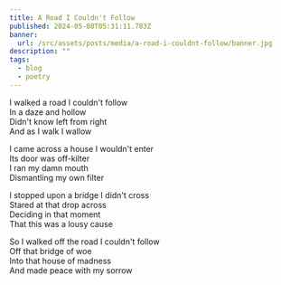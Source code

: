 ```yaml
---
title: A Road I Couldn't Follow
published: 2024-05-08T05:31:11.783Z
banner:
  url: /src/assets/posts/media/a-road-i-couldnt-follow/banner.jpg
description: ""
tags:
  - blog
  - poetry
---
```


I walked a road I couldn't follow\
In a daze and hollow\
Didn't know left from right\
And as I walk I wallow

I came across a house I wouldn't enter\
Its door was off-kilter\
I ran my damn mouth\
Dismantling my own filter

I stopped upon a bridge I didn't cross\
Stared at that drop across\
Deciding in that moment\
That this was a lousy cause

So I walked off the road I couldn't follow\
Off that bridge of woe\
Into that house of madness\
And made peace with my sorrow
